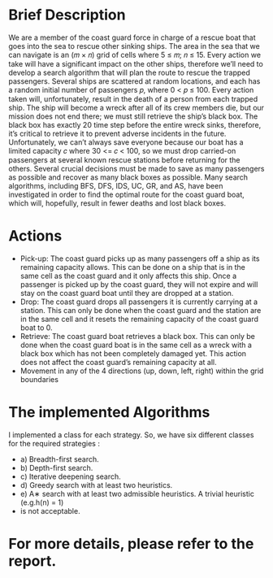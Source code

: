 # Brief Description 
We are a member of the coast guard force in charge of a rescue boat that goes
into the sea to rescue other sinking ships. The area in the sea that we can navigate
is an (𝑚 × 𝑛) grid of cells where 5 ≤ 𝑚; 𝑛 ≤ 15. Every action we take will have
a significant impact on the other ships, therefore we’ll need to develop a search
algorithm that will plan the route to rescue the trapped passengers. Several
ships are scattered at random locations, and each has a random initial number of
passengers 𝑝, where 0 < 𝑝 ≤ 100. Every action taken will, unfortunately, result
in the death of a person from each trapped ship. The ship will become a wreck
after all of its crew members die, but our mission does not end there; we must still
retrieve the ship’s black box. The black box has exactly 20 time step before the
entire wreck sinks, therefore, it’s critical to retrieve it to prevent adverse incidents
in the future. Unfortunately, we can’t always save everyone because our boat has
a limited capacity 𝑐 where 30 <= 𝑐 < 100, so we must drop carried-on passengers
at several known rescue stations before returning for the others. Several crucial
decisions must be made to save as many passengers as possible and recover as
many black boxes as possible. Many search algorithms, including BFS, DFS,
IDS, UC, GR, and AS, have been investigated in order to find the optimal route
for the coast guard boat, which will, hopefully, result in fewer deaths and lost
black boxes.

# Actions
* Pick-up: The coast guard picks up as many passengers off a ship as its remaining
capacity allows. This can be done on a ship that is in the same cell as the coast
guard and it only affects this ship. Once a passenger is picked up by the coast
guard, they will not expire and will stay on the coast guard boat until they are
dropped at a station.
* Drop: The coast guard drops all passengers it is currently carrying at a station.
This can only be done when the coast guard and the station are in the same cell
and it resets the remaining capacity of the coast guard boat to 0.
* Retrieve: The coast guard boat retrieves a black box. This can only be done when
the coast guard boat is in the same cell as a wreck with a black box which has
not been completely damaged yet. This action does not affect the coast guard’s
remaining capacity at all.
* Movement in any of the 4 directions (up, down, left, right) within the grid
boundaries

# The implemented Algorithms

I implemented a class for each strategy. So, we have six different classes for the
required strategies :
* a) Breadth-first search.
* b) Depth-first search.
* c) Iterative deepening search.
* d) Greedy search with at least two heuristics.
* e) A∗ search with at least two admissible heuristics. A trivial heuristic (e.g.h(n) = 1)
* is not acceptable.

# For more details, please refer to the report.
